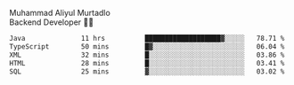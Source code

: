 Muhammad Aliyul Murtadlo
<br>
Backend Developer 👨‍💻
<br>
<!--START_SECTION:waka-->

```txt
Java              11 hrs          ███████████████████▓░░░░░   78.71 %
TypeScript        50 mins         █▓░░░░░░░░░░░░░░░░░░░░░░░   06.04 %
XML               32 mins         █░░░░░░░░░░░░░░░░░░░░░░░░   03.86 %
HTML              28 mins         █░░░░░░░░░░░░░░░░░░░░░░░░   03.41 %
SQL               25 mins         ▓░░░░░░░░░░░░░░░░░░░░░░░░   03.02 %
```

<!--END_SECTION:waka-->
